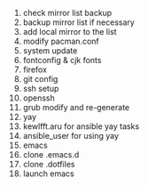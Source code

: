 1. check mirror list backup
2. backup mirror list if necessary
3. add local mirror to the list
4. modify pacman.conf
5. system update 
6. fontconfig & cjk fonts
7. firefox
8. git config
9. ssh setup
10. openssh
11. grub modify and re-generate
12. yay
13. kewlfft.aru for ansible yay tasks
14. ansible_user for using yay
15. emacs
16. clone .emacs.d
17. clone .dotfiles
18. launch emacs
